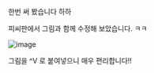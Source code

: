 <!---
title: First mobile article
date: 2021-09-23
--->

한번 써 봤습니다
하하

피씨판에서 그림과 함께 수정해 보았습니다. ㅋㅋ

![image](https://user-images.githubusercontent.com/5399854/134443061-207a47a6-5565-4c7f-be08-d6547fb38c9a.png)

그림을 ^V 로 붙여넣으니 매우 편리합니다!!
